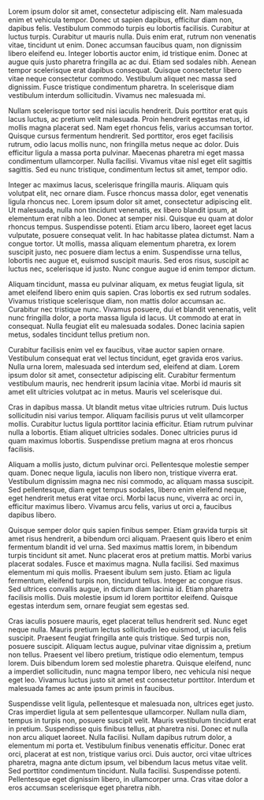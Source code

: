 

Lorem ipsum dolor sit amet, consectetur adipiscing elit. Nam malesuada enim et vehicula tempor. Donec ut sapien dapibus, efficitur diam non, dapibus felis. Vestibulum commodo turpis eu lobortis facilisis. Curabitur at luctus turpis. Curabitur ut mauris nulla. Duis enim erat, rutrum non venenatis vitae, tincidunt ut enim. Donec accumsan faucibus quam, non dignissim libero eleifend eu. Integer lobortis auctor enim, id tristique enim. Donec at augue quis justo pharetra fringilla ac ac dui. Etiam sed sodales nibh. Aenean tempor scelerisque erat dapibus consequat. Quisque consectetur libero vitae neque consectetur commodo. Vestibulum aliquet nec massa sed dignissim. Fusce tristique condimentum pharetra. In scelerisque diam vestibulum interdum sollicitudin. Vivamus nec malesuada mi.

Nullam scelerisque tortor sed nisi iaculis hendrerit. Duis porttitor erat quis lacus luctus, ac pretium velit malesuada. Proin hendrerit egestas metus, id mollis magna placerat sed. Nam eget rhoncus felis, varius accumsan tortor. Quisque cursus fermentum hendrerit. Sed porttitor, eros eget facilisis rutrum, odio lacus mollis nunc, non fringilla metus neque ac dolor. Duis efficitur ligula a massa porta pulvinar. Maecenas pharetra mi eget massa condimentum ullamcorper. Nulla facilisi. Vivamus vitae nisl eget elit sagittis sagittis. Sed eu nunc tristique, condimentum lectus sit amet, tempor odio.

Integer ac maximus lacus, scelerisque fringilla mauris. Aliquam quis volutpat elit, nec ornare diam. Fusce rhoncus massa dolor, eget venenatis ligula rhoncus nec. Lorem ipsum dolor sit amet, consectetur adipiscing elit. Ut malesuada, nulla non tincidunt venenatis, ex libero blandit ipsum, at elementum erat nibh a leo. Donec at semper nisi. Quisque eu quam at dolor rhoncus tempus. Suspendisse potenti. Etiam arcu libero, laoreet eget lacus vulputate, posuere consequat velit. In hac habitasse platea dictumst. Nam a congue tortor. Ut mollis, massa aliquam elementum pharetra, ex lorem suscipit justo, nec posuere diam lectus a enim. Suspendisse urna tellus, lobortis nec augue et, euismod suscipit mauris. Sed eros risus, suscipit ac luctus nec, scelerisque id justo. Nunc congue augue id enim tempor dictum.

Aliquam tincidunt, massa eu pulvinar aliquam, ex metus feugiat ligula, sit amet eleifend libero enim quis sapien. Cras lobortis ex sed rutrum sodales. Vivamus tristique scelerisque diam, non mattis dolor accumsan ac. Curabitur nec tristique nunc. Vivamus posuere, dui et blandit venenatis, velit nunc fringilla dolor, a porta massa ligula id lacus. Ut commodo at erat in consequat. Nulla feugiat elit eu malesuada sodales. Donec lacinia sapien metus, sodales tincidunt tellus pretium non.

Curabitur facilisis enim vel ex faucibus, vitae auctor sapien ornare. Vestibulum consequat erat vel lectus tincidunt, eget gravida eros varius. Nulla urna lorem, malesuada sed interdum sed, eleifend at diam. Lorem ipsum dolor sit amet, consectetur adipiscing elit. Curabitur fermentum vestibulum mauris, nec hendrerit ipsum lacinia vitae. Morbi id mauris sit amet elit ultricies volutpat ac in metus. Mauris vel scelerisque dui.

Cras in dapibus massa. Ut blandit metus vitae ultricies rutrum. Duis luctus sollicitudin nisi varius tempor. Aliquam facilisis purus ut velit ullamcorper mollis. Curabitur luctus ligula porttitor lacinia efficitur. Etiam rutrum pulvinar nulla a lobortis. Etiam aliquet ultricies sodales. Donec ultricies purus id quam maximus lobortis. Suspendisse pretium magna at eros rhoncus facilisis.

Aliquam a mollis justo, dictum pulvinar orci. Pellentesque molestie semper quam. Donec neque ligula, iaculis non libero non, tristique viverra erat. Vestibulum dignissim magna nec nisi commodo, ac aliquam massa suscipit. Sed pellentesque, diam eget tempus sodales, libero enim eleifend neque, eget hendrerit metus erat vitae orci. Morbi lacus nunc, viverra ac orci in, efficitur maximus libero. Vivamus arcu felis, varius ut orci a, faucibus dapibus libero.

Quisque semper dolor quis sapien finibus semper. Etiam gravida turpis sit amet risus hendrerit, a bibendum orci aliquam. Praesent quis libero et enim fermentum blandit id vel urna. Sed maximus mattis lorem, in bibendum turpis tincidunt sit amet. Nunc placerat eros at pretium mattis. Morbi varius placerat sodales. Fusce et maximus magna. Nulla facilisi. Sed maximus elementum mi quis mollis. Praesent ibulum sem justo. Etiam ac ligula fermentum, eleifend turpis non, tincidunt tellus. Integer ac congue risus. Sed ultrices convallis augue, in dictum diam lacinia id. Etiam pharetra facilisis mollis. Duis molestie ipsum id lorem porttitor eleifend. Quisque egestas interdum sem, ornare feugiat sem egestas sed.

Cras iaculis posuere mauris, eget placerat tellus hendrerit sed. Nunc eget neque nulla. Mauris pretium lectus sollicitudin leo euismod, ut iaculis felis suscipit. Praesent feugiat fringilla ante quis tristique. Sed  turpis non, posuere suscipit. Aliquam lectus augue, pulvinar vitae dignissim a, pretium non tellus. Praesent vel libero pretium, tristique odio elementum, tempus lorem. Duis bibendum lorem sed molestie pharetra. Quisque eleifend, nunc a imperdiet sollicitudin, nunc magna tempor libero, nec vehicula nisi neque eget leo. Vivamus luctus justo sit amet est consectetur porttitor. Interdum et malesuada fames ac ante ipsum primis in faucibus.

Suspendisse velit ligula, pellentesque et malesuada non, ultrices eget justo. Cras imperdiet ligula at sem pellentesque ullamcorper. Nullam nulla diam, tempus in turpis non, posuere suscipit velit. Mauris vestibulum tincidunt erat in pretium. Suspendisse quis finibus tellus, at pharetra nisi. Donec et nulla non arcu aliquet laoreet. Nulla facilisi. Nullam dapibus rutrum dolor, a elementum mi porta et. Vestibulum finibus venenatis efficitur. Donec erat orci, placerat at est non, tristique varius orci. Duis auctor, orci vitae ultrices pharetra, magna ante dictum ipsum, vel bibendum lacus metus vitae velit. Sed porttitor condimentum tincidunt. Nulla facilisi. Suspendisse potenti. Pellentesque eget dignissim libero, in ullamcorper urna. Cras vitae dolor a eros accumsan scelerisque eget pharetra nibh. 